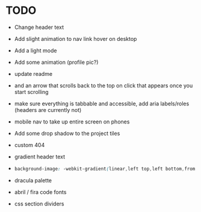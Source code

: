 # TODO

- Change header text

- Add slight animation to nav link hover on desktop

- Add a light mode

- Add some animation (profile pic?)

- update readme

- and an arrow that scrolls back to the top on click that appears once you start scrolling

- make sure everything is tabbable and accessible, add aria labels/roles (headers are currently not)

- mobile nav to take up entire screen on phones

- Add some drop shadow to the project tiles

- custom 404

- gradient header text 

- ```css
  background-image: -webkit-gradient(linear,left top,left bottom,from(var(--gradientDegree)),color-stop(var(--purple)),to(var(--cyan)));
  ```

- dracula palette

- abril / fira code fonts

- css section dividers